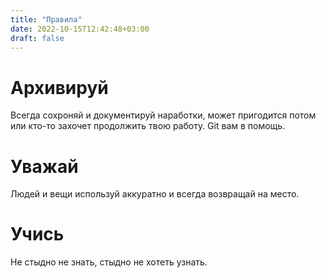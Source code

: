 ```yaml
---
title: "Правила"
date: 2022-10-15T12:42:48+03:00
draft: false
---
```


# Архивируй

Всегда сохроняй и документируй наработки, может пригодится потом или кто-то захочет продолжить твою работу. Git вам в помощь.

# Уважай

Людей и вещи используй аккуратно и всегда возвращай на место.

# Учись

Не стыдно не знать, стыдно не хотеть узнать.
